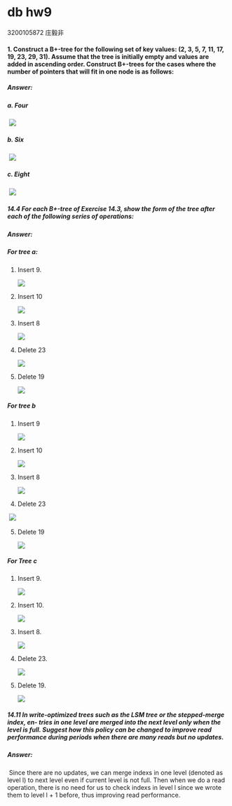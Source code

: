 # db hw9

3200105872 庄毅非

#### 1. Construct a B+-tree for the following set of key values: (2, 3, 5, 7, 11, 17, 19, 23, 29, 31). Assume that the tree is initially empty and values are added in ascending order. Construct B+-trees for the cases where the number of pointers that will fit in one node is as follows:

##### Answer: 

##### 	a. Four	

​	![](./1.png)



##### 	b. Six

​	![](./3.png)



##### 	c. Eight

​	![](./2.png)





##### 14.4 For each B+-tree of Exercise 14.3, show the form of the tree after each of the following series of operations:

##### Answer: 

##### 	For tree a: 

 1. Insert 9.

    ![](./4.png)

 2. Insert 10

    ![](./5.png)

 3. Insert 8

    ![](./6.png)

 4. Delete 23

    ![](./7.png)

 5. Delete 19

    ![](./8.png)

##### For tree b

1. Insert 9

   ![](./9.png)

2. Insert 10

   ![](./10.png)

3. Insert 8

   ![](./11.png)

4. Delete 23

​	![](./12.png)

5. Delete 19

   ![](./13.png)

##### For Tree c

1. Insert 9.

   ![](./14.png)

2. Insert 10.

   ![](./15.png)

3. Insert 8.

   ![](./16.png)

4. Delete 23.

   ![](./17.png)

5. Delete 19.

   ![](./18.png)



##### 14.11 In write-optimized trees such as the LSM tree or the stepped-merge index, en- tries in one level are merged into the next level only when the level is full. Suggest how this policy can be changed to improve read performance during periods when there are many reads but no updates.

##### Answer:

​	 Since there are no updates, we can merge indexs in one level (denoted as level l) to next level even if current level is not full. Then when we do a read operation, there is no need for us to check indexs in level l since we wrote them to level l + 1 before, thus improving read performance.